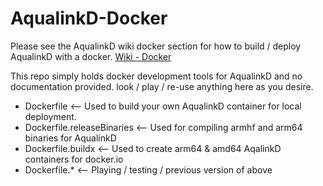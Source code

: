 # AqualinkD-Docker

Please see the AqualinkD wiki docker section for how to build / deploy AqualinkD with a docker.
[Wiki - Docker](https://github.com/sfeakes/AqualinkD/wiki#Docker)

This repo simply holds docker development tools for AqualinkD and no documentation provided. look / play / re-use anything here as you desire.

* Dockerfile <-- Used to build your own AqualinkD container for local deployment. 
* Dockerfile.releaseBinaries <-- Used for compiling armhf and arm64 binaries for AqualinkD
* Dockerfile.buildx <-- Used to create arm64 & amd64 AqalinkD containers for docker.io
* Dockerfile.* <-- Playing / testing / previous version of above

<!--

Docker info for Aqualinkd  
Please note this not not the best way to run AqualinkD, you are far better off downloading the git repo and running make & make install on your system. (information on this is in the AqualinkD wiki)

## Very quick information of running AqualinkD with docker ##


# Below is out of date, please see AqualinkD wiki for information #

### This should be considered pre-release / beta at present ###
First you will need access to the USB2RS485 adapter, If you’re running Linux, this is as simple as adding --device /dev/ttyUSBx to the docker run command. It’s not that simple on OSX or Windows. That’s because the docker daemon only runs natively on Linux. For other operating systems it is run in a hypervisor or virtual machine. In order to expose the port to the container, you first have to expose it to the virtual machine / hypervisor where Docker is running. Unfortunately that's not possible under OSX, and seems to have lots of problems with windows. Since it is absilutly imperitive for AqualinkD to have a very solid and fast connection to the USB2RS485 adapter, <b>it is not advised to run AqualinkD in a docker on any OS other than linux.</b>

The information below will let you create a docker image to run, I'm not going to go into all the details as to why I'm not deploying a container.  So this will be a little more involved if you've only consumed other peoples containers before.

All files you need are in this repo.  First thing you need is to get the `docker-compose.yml` & `aqualinkd.conf` file, then you can build the image, once built you can then run the image like you would any other container.

#
## Using docker-compose ##

docker-compose.yml
```
version: '3.2'
services:
  aqualinkd:
    build:
      context: https://github.com/sfeakes/AqualinkD-Docker.git#main
    ports:
      - "8080:80"
    volumes:
      - type: bind
        source: ./aqualinkd.conf
        target: /aquacfg/aqualinkd.conf
        read_only: true
    environment:
      config: /aquacfg/aqualinkd.conf
    devices:
      - "/dev/ttyUSB0:/dev/ttyUSB0"
```

Make sure aqualinkd.conf is in the current directory (or referanced correctly in the yml file), then build
```
sudo docker-compose up --build
```
#
## Using docker ##

All files you need are in this repo. First thing you need is to get the `Dockerfile` & `aqualinkd.conf` files, then you can build the image, once built you can then run the image like you would any other container.

Basic steps in a terminal would be the below.
```
mkdir ~/AuqalinkD-Docker
cd ~/AuqalinkD-Docker
wget https://raw.githubusercontent.com/sfeakes/AqualinkD-Docker/main/Dockerfile
wget https://raw.githubusercontent.com/sfeakes/AqualinkD-Docker/main/aqualinkd.conf 

sudo docker build -t aqualinkd .
```

That will pull a gcc compiler image, AqualinkD from githib, and then build AqualinkD from source within the docker image

If that worked, you can now run the image with the below command.
```
cd ~/AuqalinkD-Docker
sudo docker run -it --rm --name AqualinkD -p 8080:80 --device=/dev/ttyUSB0 -e "config=/aquacfg/aqualinkd.conf" --mount type=bind,source="$(pwd)",target=/aquacfg aqualinkd
```
Few things to note, AqualinkD needs a config file, you are passing that to the container with the `--mount` command, (ie container is mounting the local directory) so aqualinkd.conf must exist in the directory you pass. AqualinkD's default web port is 80, the `-p 8080:80` is mapping container port 80 to local port 8080, since no ip is listed before 8080, if will be available to any maching on your network.  If you change the aqualinkd.conf file, make sure to change this parameter as well.

The build and run commands are in the build.cmd & run.cmd files in the repo as well.

That will get you to the point where you need to read the AqualinkD wiki about configuration.
You will obviously need to change /dev/ttyUSB0 and -p8080:80 to what ever port you want to map.

-->




